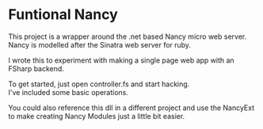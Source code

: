 Funtional Nancy
===============

This project is a wrapper around the .net based Nancy micro web server.  
Nancy is modelled after the Sinatra web server for ruby.

I wrote this to experiment with making a single page web app with an FSharp backend.

To get started, just open controller.fs and start hacking.  
I've included some basic operations.

You could also reference this dll in a different project and use the NancyExt to make creating 
Nancy Modules just a little bit easier.